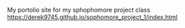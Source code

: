 My portolio site for my sphophomore project class
https://derek9745.github.io/sophomore_project_1/index.html
